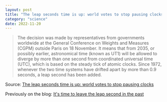 ```yaml
---
layout: post
title: "The leap seconds time is up: world votes to stop pausing clocks"
category: "science"
date: 2022-11-20
---
```


>The decision was made by representatives from governments worldwide at the General Conference on Weights and Measures (CGPM) outside Paris on 18 November. It means that from 2035, or possibly earlier, astronomical time (known as UT1) will be allowed to diverge by more than one second from coordinated universal time (UTC), which is based on the steady tick of atomic clocks. Since 1972, whenever the two time systems have drifted apart by more than 0.9 seconds, a leap second has been added.

Source: [The leap seconds time is up: world votes to stop pausing clocks](https://www.nature.com/articles/d41586-022-03783-5)

Previously on the blog: [It's time to leave the leap second in the past](https://www.benjaminoakes.com/science/2022/07/29/Its-time-to-leave-the-leap-second-in-the-past/)
